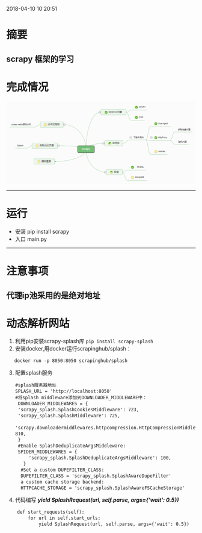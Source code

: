 2018-04-10 10:20:51
# 摘要
scrapy 框架的学习
--------------

# 完成情况
![完成情况](https://github.com/hl211/scrapy_learn/blob/master/img/scrapy.png)

----------

# 运行
- 安装
pip install scrapy
- 入口
main.py

----------
# 注意事项
代理ip池采用的是绝对地址
---------
# 动态解析网站
1. 利用pip安装scrapy-splash库
 ```pip install scrapy-splash```
2. 安装docker,用docker运行scrapinghub/splash：
 ```docker pull scrapinghub/splash
    docker run -p 8050:8050 scrapinghub/splash
 ```
3. 配置splash服务
   ```
   #splash服务器地址
   SPLASH_URL = 'http://localhost:8050' 
   #将splash middleware添加到DOWNLOADER_MIDDLEWARE中：
    DOWNLOADER_MIDDLEWARES = {
    'scrapy_splash.SplashCookiesMiddleware': 723,
    'scrapy_splash.SplashMiddleware': 725,
    'scrapy.downloadermiddlewares.httpcompression.HttpCompressionMiddleware': 810,
    } 
    #Enable SplashDeduplicateArgsMiddleware:
    SPIDER_MIDDLEWARES = {
        'scrapy_splash.SplashDeduplicateArgsMiddleware': 100,
      }
     #Set a custom DUPEFILTER_CLASS:
     DUPEFILTER_CLASS = 'scrapy_splash.SplashAwareDupeFilter'
     a custom cache storage backend:
     HTTPCACHE_STORAGE = 'scrapy_splash.SplashAwareFSCacheStorage'
    ```
4. 代码编写 
***yield SplashRequest(url, self.parse, args={'wait': 0.5})*** 
```
    def start_requests(self):
        for url in self.start_urls:
            yield SplashRequest(url, self.parse, args={'wait': 0.5})
```
